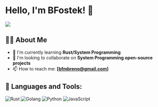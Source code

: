 # Hello, I'm BFostek! 👋

![](https://komarev.com/ghpvc/?username=BFostek)


## 🙋‍♂️ About Me

- 🌱 I'm currently learning **Rust/System Programming**
- 👯 I'm looking to collaborate on **System Programming open-source projects**
- 📫 How to reach me: **[bfmbreno@gmail.com]**
  
## 🚀 Languages and Tools:

![Rust](https://img.shields.io/badge/-Rust-000000?style=flat-square&logo=rust)
![Golang](https://img.shields.io/badge/-Go-00ADD8?style=flat-square&logo=go&logoColor=white)
![Python](https://img.shields.io/badge/-Python-3776AB?style=flat-square&logo=python&logoColor=yellow)
![JavaScript](https://img.shields.io/badge/-JavaScript-black?style=flat-square&logo=javascript)

